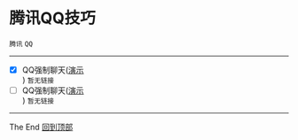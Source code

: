 # 腾讯QQ技巧
`腾讯` `QQ`<br>
***
- [x] QQ强制聊天([演示](/)<br>)
```暂无链接```<br>
- [ ] QQ强制聊天([演示](/)<br>)
```暂无链接```<br>
***
The End   [回到顶部](#readme)
